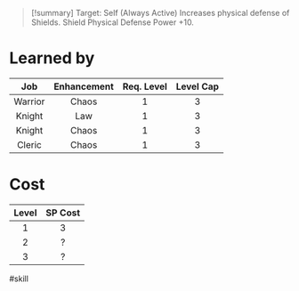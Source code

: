 >[!summary]
>Target: Self (Always Active)
>Increases physical defense of Shields.
>Shield Physical Defense Power +10.
# Learned by
| Job   | Enhancement | Req. Level | Level Cap |
|:-------:|:-----------:|:------------------------:|:---------------:|
| Warrior | Chaos       | 1                        | 3               |
| Knight  | Law         | 1                        | 3               |
| Knight  | Chaos       | 1                        | 3               |
| Cleric  | Chaos       | 1                        | 3               | 
# Cost
| Level | SP Cost |
|:-----:|:-------:|
| 1     | 3       |
| 2     | ?       |
| 3     | ?       |

#skill 
